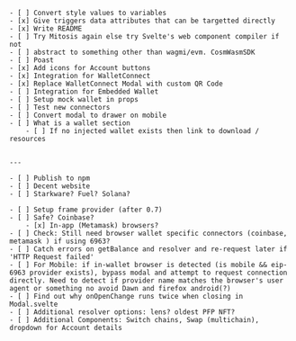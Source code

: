     - [ ] Convert style values to variables
    - [x] Give triggers data attributes that can be targetted directly
    - [x] Write README
    - [ ] Try Mitosis again else try Svelte's web component compiler if not
    - [ ] abstract to something other than wagmi/evm. CosmWasmSDK
    - [ ] Poast
    - [x] Add icons for Account buttons
    - [x] Integration for WalletConnect
    - [x] Replace WalletConnect Modal with custom QR Code
    - [ ] Integration for Embedded Wallet
    - [ ] Setup mock wallet in props
    - [ ] Test new connectors
    - [ ] Convert modal to drawer on mobile
    - [ ] What is a wallet section
    	- [ ] If no injected wallet exists then link to download / resources


    ---

    - [ ] Publish to npm
    - [ ] Decent website
    - [ ] Starkware? Fuel? Solana?

    - [ ] Setup frame provider (after 0.7)
    - [ ] Safe? Coinbase?
    	- [x] In-app (Metamask) browsers?
    - [ ] Check: Still need browser wallet specific connectors (coinbase, metamask ) if using 6963?
    - [ ] Catch errors on getBalance and resolver and re-request later if 'HTTP Request failed'
    - [ ] For Mobile: if in-wallet browser is detected (is mobile && eip-6963 provider exists), bypass modal and attempt to request connection directly. Need to detect if provider name matches the browser's user agent or something no avoid Dawn and firefox android(?)
    - [ ] Find out why onOpenChange runs twice when closing in Modal.svelte
    - [ ] Additional resolver options: lens? oldest PFP NFT?
    - [ ] Additional Components: Switch chains, Swap (multichain), dropdown for Account details
